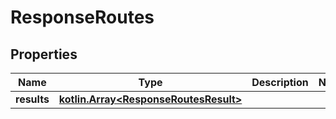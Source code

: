 
# ResponseRoutes

## Properties
Name | Type | Description | Notes
------------ | ------------- | ------------- | -------------
**results** | [**kotlin.Array&lt;ResponseRoutesResult&gt;**](ResponseRoutesResult.md) |  | 



